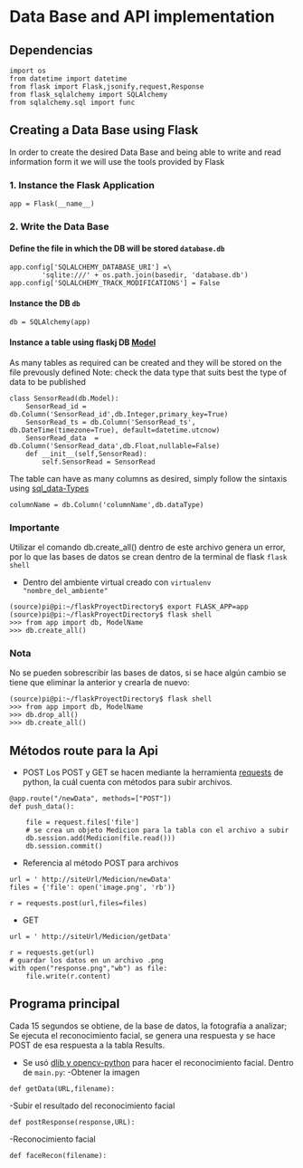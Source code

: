 # Data Base and API implementation 

## Dependencias
```
import os
from datetime import datetime
from flask import Flask,jsonify,request,Response
from flask_sqlalchemy import SQLAlchemy
from sqlalchemy.sql import func
```
## Creating a Data Base using Flask

In order to create the desired Data Base and being able to write and read information form it we will use the tools provided by Flask

### 1. Instance the Flask Application

```
app = Flask(__name__)
```

### 2. Write the Data Base

#### Define the file in which the DB will be stored  ```database.db```

```
app.config['SQLALCHEMY_DATABASE_URI'] =\
        'sqlite:///' + os.path.join(basedir, 'database.db')
app.config['SQLALCHEMY_TRACK_MODIFICATIONS'] = False
```

#### Instance the DB ```db```

```
db = SQLAlchemy(app)
```

#### Instance a table using flaskj DB [Model](https://flask-sqlalchemy.palletsprojects.com/en/2.x/models/)
As many tables as required can be created and they will be stored on the file prevously defined
Note: check the data type that suits best the type of data to be published
```
class SensorRead(db.Model):
    SensorRead_id = db.Column('SensorRead_id',db.Integer,primary_key=True)
    SensorRead_ts = db.Column('SensorRead_ts', db.DateTime(timezone=True), default=datetime.utcnow)
    SensorRead_data  = db.Column('SensorRead_data',db.Float,nullable=False)
    def __init__(self,SensorRead):
        self.SensorRead = SensorRead
```
The table can have as many columns as desired, simply follow the sintaxis using [sql_data-Types](https://www.ibm.com/docs/es/iis/11.5?topic=stage-sql-data-types) 

```
columnName = db.Column('columnName',db.dataType)
```
### Importante 
Utilizar el comando db.create_all() dentro de este archivo genera un error, por lo que las bases de datos se crean dentro de la terminal de flask ```flask shell```
- Dentro del ambiente virtual creado con ```virtualenv "nombre_del_ambiente"```
```
(source)pi@pi:~/flaskProyectDirectory$ export FLASK_APP=app 
(source)pi@pi:~/flaskProyectDirectory$ flask shell
>>> from app import db, ModelName
>>> db.create_all()
```
### Nota
No se pueden sobrescribir las bases de datos, si se hace algún cambio se tiene que eliminar la anterior y crearla de nuevo:
```
(source)pi@pi:~/flaskProyectDirectory$ flask shell
>>> from app import db, ModelName
>>> db.drop_all()
>>> db.create_all()
```

## Métodos route para la Api
- POST
Los POST y GET se hacen mediante la herramienta [requests](https://requests.readthedocs.io/en/latest/user/quickstart/#more-complicated-post-requests) de python, la cuál cuenta con métodos para subir archivos.

```
@app.route("/newData", methods=["POST"])
def push_data():
    
    file = request.files['file']
    # se crea un objeto Medicion para la tabla con el archivo a subir
    db.session.add(Medicion(file.read()))
    db.session.commit()
```
- Referencia al método POST para archivos
```
url = ' http://siteUrl/Medicion/newData'
files = {'file': open('image.png', 'rb')}

r = requests.post(url,files=files)
```
- GET
```
url = ' http://siteUrl/Medicion/getData'

r = requests.get(url)
# guardar los datos en un archivo .png
with open("response.png","wb") as file:
	file.write(r.content)
```
## Programa principal 
Cada 15 segundos se obtiene, de la base de datos, la fotografía a analizar; Se ejecuta el reconocimiento facial, se genera una respuesta y se hace POST de 
esa respuesta a la tabla Results. 
- Se usó [dlib y opencv-python](https://gist.github.com/ageitgey/1ac8dbe8572f3f533df6269dab35df65) para hacer el reconocimiento facial.
Dentro de ```main.py```:
-Obtener la imagen
```
def getData(URL,filename):
```
-Subir el resultado del reconocimiento facial
```
def postResponse(response,URL):
```
-Reconocimiento facial
```
def faceRecon(filename):
```
